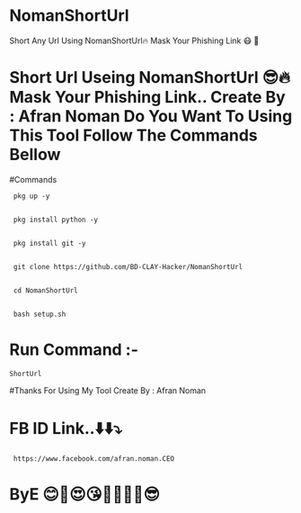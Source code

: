 # NomanShortUrl
Short Any Url Using NomanShortUrl🔥 Mask Your Phishing Link 😷 🥳

# Short Url Useing NomanShortUrl 😎🔥 Mask Your Phishing Link.. Create By : Afran Noman Do You Want To Using This Tool Follow The Commands Bellow

#Commands

```
 pkg up -y


 pkg install python -y


 pkg install git -y


 git clone https://github.com/BD-CLAY-Hacker/NomanShortUrl


 cd NomanShortUrl


 bash setup.sh
```

 # Run Command :-

```
ShortUrl
```
 #Thanks For Using My Tool Create By : Afran Noman 
# FB ID Link..⬇️⬇️⤵️
```
 https://www.facebook.com/afran.noman.CEO

```
# ByE 😊🥰😍😘🤩🔥🔥🔥😎
